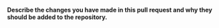 **Describe the changes you have made in this pull request and why they should be
added to the repository.**
